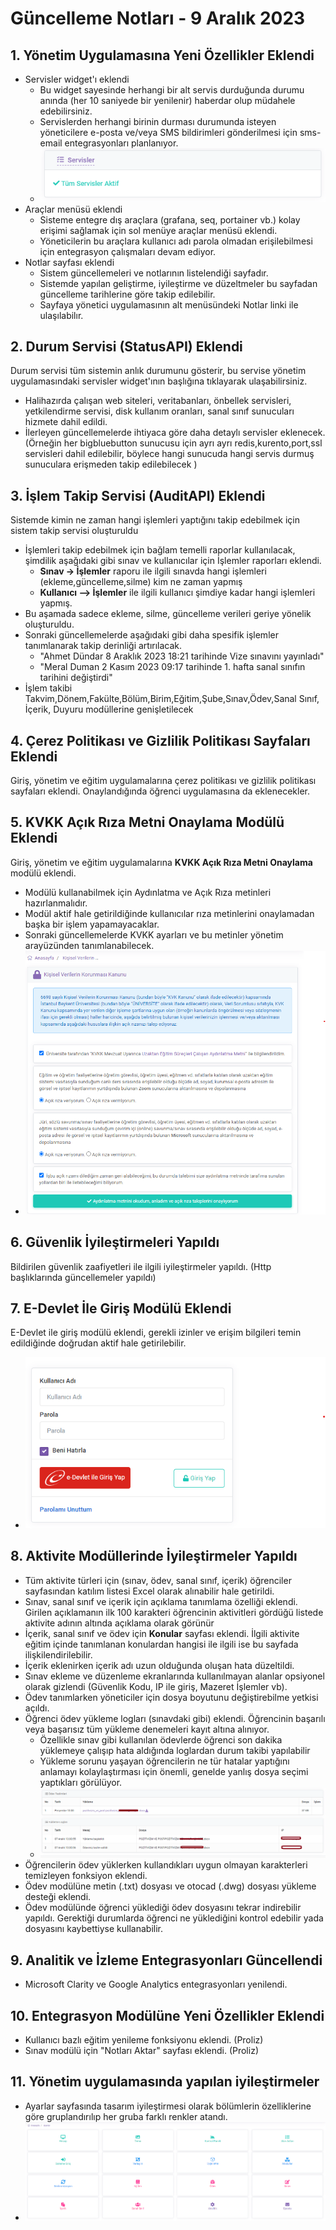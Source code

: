 # Güncelleme Notları - 9 Aralık 2023

## 1. Yönetim Uygulamasına Yeni Özellikler Eklendi
- Servisler widget'ı eklendi
  - Bu widget sayesinde herhangi bir alt servis durduğunda durumu anında (her 10 saniyede bir yenilenir) haberdar olup müdahele edebilirsiniz. 
  - Servislerden herhangi birinin durması durumunda isteyen yöneticilere e-posta ve/veya SMS bildirimleri gönderilmesi için sms-email entegrasyonları planlanıyor.
  - ![servisler](https://raw.githubusercontent.com/toltekyazilim/Toltek.Campus.Notes/main/notes/2023-12-09/services.png)
- Araçlar menüsü eklendi
  - Sisteme entegre dış araçlara (grafana, seq, portainer vb.) kolay erişimi sağlamak için sol menüye araçlar menüsü eklendi. 
  - Yöneticilerin bu araçlara kullanıcı adı parola olmadan erişilebilmesi için entegrasyon çalışmaları devam ediyor.
- Notlar sayfası eklendi
  - Sistem güncellemeleri ve notlarının listelendiği sayfadır. 
  - Sistemde yapılan geliştirme, iyileştirme ve düzeltmeler bu sayfadan güncelleme tarihlerine göre takip edilebilir. 
  - Sayfaya yönetici uygulamasının alt menüsündeki Notlar linki ile ulaşılabilır.
## 2. Durum Servisi (StatusAPI) Eklendi
Durum servisi tüm sistemin anlık durumunu gösterir, bu servise yönetim uygulamasındaki servisler widget'ının başlığına tıklayarak ulaşabilirsiniz. 
- Halihazırda çalışan web siteleri, veritabanları, önbellek servisleri, yetkilendirme servisi, disk kullanım oranları, sanal sınıf sunucuları hizmete dahil edildi. 
- İlerleyen güncellemelerde ihtiyaca göre daha detaylı servisler eklenecek. (Örneğin her bigbluebutton sunucusu için ayrı ayrı redis,kurento,port,ssl servisleri dahil edilebilir, böylece hangi sunucuda hangi servis durmuş sunuculara erişmeden takip edilebilecek )

## 3. İşlem Takip Servisi (AuditAPI) Eklendi
Sistemde kimin ne zaman hangi işlemleri yaptığını takip edebilmek için sistem takip servisi oluşturuldu
  - İşlemleri takip edebilmek için bağlam temelli raporlar kullanılacak, şimdilik aşağıdaki gibi sınav ve kullanıcılar için İşlemler raporları eklendi.
    - **Sınav -> İşlemler** raporu ile ilgili sınavda hangi işlemleri (ekleme,güncelleme,silme) kim ne zaman yapmış
    - **Kullanıcı --> İşlemler** ile ilgili kullanıcı şimdiye kadar hangi işlemleri yapmış.
  - Bu aşamada sadece ekleme, silme, güncelleme verileri geriye yönelik oluşturuldu. 
  - Sonraki güncellemelerde aşağıdaki gibi daha spesifik işlemler tanımlanarak takip derinliği artırılacak. 
    - "Ahmet Dündar 8 Araklık 2023 18:21 tarihinde Vize  sınavını yayınladı"
    - "Meral Duman 2 Kasım 2023 09:17 tarihinde 1. hafta sanal sınıfın tarihini değiştirdi"
  -  İşlem takibi Takvim,Dönem,Fakülte,Bölüm,Birim,Eğitim,Şube,Sınav,Ödev,Sanal Sınıf, İçerik, Duyuru modüllerine genişletilecek 

## 4. Çerez Politikası ve Gizlilik Politikası Sayfaları Eklendi
Giriş, yönetim ve eğitim uygulamalarına çerez politikası ve gizlilik politikası sayfaları eklendi. Onaylandığında öğrenci uygulamasına da eklenecekler.

## 5. KVKK Açık Rıza Metni Onaylama Modülü Eklendi
Giriş, yönetim ve eğitim uygulamalarına **KVKK Açık Rıza Metni Onaylama** modülü eklendi. 
- Modülü kullanabilmek için Aydınlatma ve Açık Rıza metinleri hazırlanmalıdır.
- Modül aktif hale getirildiğinde kullanıcılar rıza metinlerini onaylamadan başka bir işlem yapamayacaklar.
- Sonraki güncellemelerde KVKK ayarları ve bu metinler yönetim arayüzünden tanımlanabilecek.
- ![Kvkk](https://raw.githubusercontent.com/toltekyazilim/Toltek.Campus.Notes/main/notes/2023-12-09/kvkk.png)
## 6. Güvenlik İyileştirmeleri Yapıldı
Bildirilen güvenlik zaafiyetleri ile ilgili iyileştirmeler yapıldı. (Http başlıklarında güncellemeler yapıldı)

## 7. E-Devlet İle Giriş Modülü Eklendi
E-Devlet ile giriş modülü eklendi, gerekli izinler ve erişim bilgileri temin edildiğinde doğrudan aktif hale getirilebilir.
- ![e-devlet](https://raw.githubusercontent.com/toltekyazilim/Toltek.Campus.Notes/main/notes/2023-12-09/edevlet.png)
## 8. Aktivite Modüllerinde İyileştirmeler Yapıldı
- Tüm aktivite türleri için (sınav, ödev, sanal sınıf, içerik) öğrenciler sayfasından katılım listesi Excel olarak alınabilir hale getirildi.
- Sınav, sanal sınıf ve içerik için açıklama tanımlama özelliği eklendi. Girilen açıklamanın ilk 100 karakteri öğrencinin aktivitleri gördüğü listede aktivite adının altında açıklama olarak görünür
- İçerik, sanal sınıf ve ödev için **Konular** sayfası eklendi. İlgili aktivite eğitim içinde tanımlanan konulardan hangisi ile ilgili ise bu sayfada ilişkilendirilebilir.
- İçerik eklenirken içerik adı uzun olduğunda oluşan hata düzeltildi.
- Sınav ekleme ve düzenleme ekranlarında kullanılmayan alanlar opsiyonel olarak gizlendi (Güvenlik Kodu, IP ile giriş, Mazeret İşlemler vb).
- Ödev tanımlarken yöneticiler için dosya boyutunu değiştirebilme yetkisi açıldı.
- Öğrenci ödev yükleme logları (sınavdaki gibi) eklendi. Öğrencinin başarılı veya başarısız tüm yükleme denemeleri kayıt altına alınıyor.
  - Özellikle sınav gibi kullanılan ödevlerde öğrenci son dakika yüklemeye çalışıp hata aldığında loglardan durum takibi yapılabilir
  - Yükleme sorunu yaşayan öğrencilerin ne tür hatalar yaptığını anlamayı kolaylaştırması için önemli, genelde yanlış dosya seçimi yaptıkları görülüyor.
  - ![ödev-log](https://raw.githubusercontent.com/toltekyazilim/Toltek.Campus.Notes/main/notes/2023-12-09/odev-log.png)
- Öğrencilerin ödev yüklerken kullandıkları uygun olmayan karakterleri temizleyen fonksiyon eklendi.
- Ödev modülüne metin (.txt) dosyası ve otocad (.dwg) dosyası yükleme desteği eklendi.
- Ödev modülünde öğrenci yüklediği ödev dosyasını tekrar indirebilir yapıldı. Gerektiği durumlarda öğrenci ne yüklediğini kontrol edebilir yada dosyasını kaybettiyse kullanabilir.

## 9. Analitik ve İzleme Entegrasyonları Güncellendi
- Microsoft Clarity ve Google Analytics entegrasyonları yenilendi.

## 10. Entegrasyon Modülüne Yeni Özellikler Eklendi
- Kullanıcı bazlı eğitim yenileme fonksiyonu eklendi. (Proliz)
- Sınav modülü için "Notları Aktar" sayfası eklendi. (Proliz)

## 11. Yönetim uygulamasında yapılan iyileştirmeler
- Ayarlar sayfasında tasarım iyileştirmesi olarak bölümlerin özelliklerine göre gruplandırılıp her gruba farklı renkler atandı.
- ![ayarlar](https://raw.githubusercontent.com/toltekyazilim/Toltek.Campus.Notes/main/notes/2023-12-09/settings.png)

